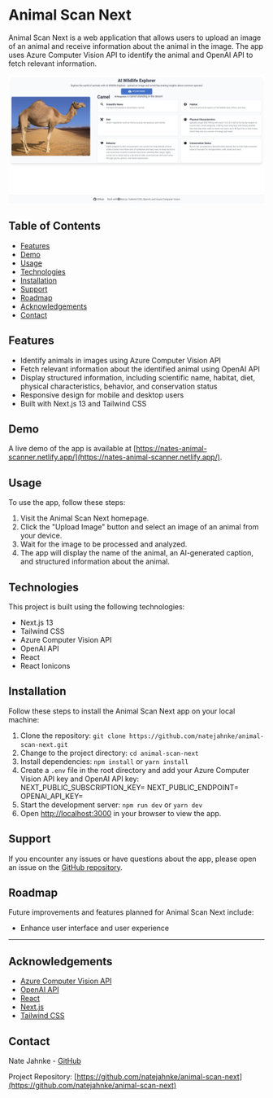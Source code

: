 # Animal Scan Next

Animal Scan Next is a web application that allows users to upload an image of an animal and receive information about the animal in the image. The app uses Azure Computer Vision API to identify the animal and OpenAI API to fetch relevant information.

![Animal Scan Next Demo](https://github.com/natejahnke/animal-scan-next/raw/main/demo.png)

## Table of Contents

- [Features](#features)
- [Demo](#demo)
- [Usage](#usage)
- [Technologies](#technologies)
- [Installation](#installation)
- [Support](#support)
- [Roadmap](#roadmap)
- [Acknowledgements](#acknowledgements)
- [Contact](#contact)

## Features

- Identify animals in images using Azure Computer Vision API
- Fetch relevant information about the identified animal using OpenAI API
- Display structured information, including scientific name, habitat, diet, physical characteristics, behavior, and conservation status
- Responsive design for mobile and desktop users
- Built with Next.js 13 and Tailwind CSS

## Demo

A live demo of the app is available at [https://nates-animal-scanner.netlify.app/](https://nates-animal-scanner.netlify.app/).

## Usage

To use the app, follow these steps:

1. Visit the Animal Scan Next homepage.
2. Click the "Upload Image" button and select an image of an animal from your device.
3. Wait for the image to be processed and analyzed.
4. The app will display the name of the animal, an AI-generated caption, and structured information about the animal.

## Technologies

This project is built using the following technologies:

- Next.js 13
- Tailwind CSS
- Azure Computer Vision API
- OpenAI API
- React
- React Ionicons

## Installation

Follow these steps to install the Animal Scan Next app on your local machine:

1. Clone the repository: `git clone https://github.com/natejahnke/animal-scan-next.git`
2. Change to the project directory: `cd animal-scan-next`
3. Install dependencies: `npm install` or `yarn install`
4. Create a `.env` file in the root directory and add your Azure Computer Vision API key and OpenAI API key:
        NEXT_PUBLIC_SUBSCRIPTION_KEY=<your Azure Computer Vision API key>
        NEXT_PUBLIC_ENDPOINT=<your Azure Computer Vision API endpoint>
        OPENAI_API_KEY=<your OpenAI API key>
5. Start the development server: `npm run dev` or `yarn dev`
6. Open [http://localhost:3000](http://localhost:3000) in your browser to view the app.

## Support

If you encounter any issues or have questions about the app, please open an issue on the [GitHub repository](https://github.com/natejahnke/animal-scan-next/issues).

## Roadmap

Future improvements and features planned for Animal Scan Next include:

- Enhance user interface and user experience
----

## Acknowledgements

- [Azure Computer Vision API](https://learn.microsoft.com/en-us/azure/cognitive-services/computer-vision/overview)
- [OpenAI API](https://beta.openai.com/docs/)
- [React](https://reactjs.org/)
- [Next.js](https://nextjs.org/)
- [Tailwind CSS](https://tailwindcss.com/)

## Contact

Nate Jahnke - [GitHub](https://github.com/natejahnke)

Project Repository: [https://github.com/natejahnke/animal-scan-next](https://github.com/natejahnke/animal-scan-next)

